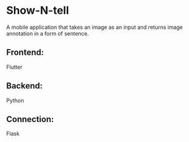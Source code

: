 # Show-N-tell
A mobile application that takes an image as an input and returns image annotation in a form of sentence.

## Frontend:
Flutter
## Backend:
Python
## Connection:
Flask
